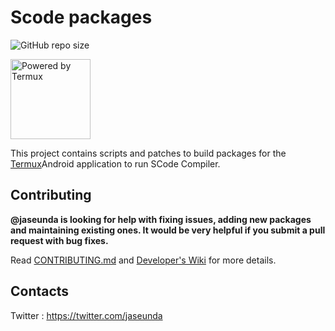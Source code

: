 # Scode packages

![GitHub repo size](https://img.shields.io/github/repo-size/jaseunda/scode-packages)


<img src="https://github.com/termux/termux-app/blob/master/art/ic_launcher2.png" alt="Powered by Termux" width="128px"></img>

This project contains scripts and patches to build packages for the [Termux](https://github.com/termux/termux-app)Android application to run SCode Compiler.

## Contributing

**@jaseunda is looking for help with fixing issues, adding new packages and maintaining
existing ones. It would be very helpful if you submit a pull request with bug fixes.**

Read [CONTRIBUTING.md](/CONTRIBUTING.md) and [Developer's Wiki](https://github.com/jaseunda/scode-packages/wiki) for more details.

## Contacts

Twitter : https://twitter.com/jaseunda
